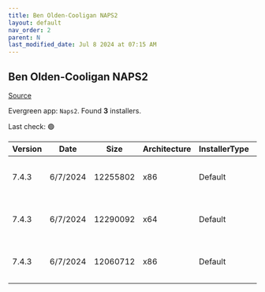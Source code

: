 ```yaml
---
title: Ben Olden-Cooligan NAPS2
layout: default
nav_order: 2
parent: N
last_modified_date: Jul 8 2024 at 07:15 AM
---
```


## Ben Olden-Cooligan NAPS2

[Source](https://www.naps2.com/)

Evergreen app: `Naps2`. Found **3** installers.

Last check: 🟢

| Version | Date     | Size     | Architecture | InstallerType | Type | URI                                                                                                                                                                      |
| ------- | -------- | -------- | ------------ | ------------- | ---- | ------------------------------------------------------------------------------------------------------------------------------------------------------------------------ |
| 7.4.3   | 6/7/2024 | 12255802 | x86          | Default       | exe  | [https://github.com/cyanfish/naps2/releases/download/v7.4.3/naps2-7.4.3-win.exe](https://github.com/cyanfish/naps2/releases/download/v7.4.3/naps2-7.4.3-win.exe)         |
| 7.4.3   | 6/7/2024 | 12290092 | x64          | Default       | msi  | [https://github.com/cyanfish/naps2/releases/download/v7.4.3/naps2-7.4.3-win-x64.msi](https://github.com/cyanfish/naps2/releases/download/v7.4.3/naps2-7.4.3-win-x64.msi) |
| 7.4.3   | 6/7/2024 | 12060712 | x86          | Default       | msi  | [https://github.com/cyanfish/naps2/releases/download/v7.4.3/naps2-7.4.3-win-x86.msi](https://github.com/cyanfish/naps2/releases/download/v7.4.3/naps2-7.4.3-win-x86.msi) |
